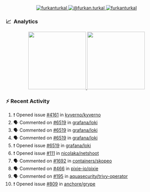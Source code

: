 <p align="center">
  <a href="https://linkedin.com/in/furkanturkal" target="blank">
    <img src="https://img.shields.io/badge/linkedin-%230077B5.svg?&style=for-the-badge&logo=linkedin&logoColor=white" alt="furkanturkal" />
  </a>
  <a href="https://medium.com/@furkan.turkal" target="blank">
    <img src="https://img.shields.io/badge/medium-%2312100E.svg?&style=for-the-badge&logo=medium&logoColor=white" alt="@furkan.turkal" />
  </a>
  <a href="https://twitter.com/furkanturkaI" target="blank">
    <img src="https://img.shields.io/badge/Twitter-1DA1F2?style=for-the-badge&logo=twitter&logoColor=white" alt="furkanturkaI" />
  </a>
</p>

### 📈 &nbsp;Analytics

<p align="center">
  <a href="https://coderstats.net/github/#Dentrax">
    <img height="180em" src="https://github-readme-stats-eight-theta.vercel.app/api?username=Dentrax&show_icons=true&theme=algolia&include_all_commits=true&count_private=true&line_height=26"/>
    <img height="180em" src="https://github-readme-stats-eight-theta.vercel.app/api/top-langs/?username=Dentrax&layout=compact&langs_count=8&theme=algolia&line_height=26"/>
  </a>
</p>

### :zap: Recent Activity

<!--START_SECTION:activity-->
1. ❗️ Opened issue [#4161](https://github.com/kyverno/kyverno/issues/4161) in [kyverno/kyverno](https://github.com/kyverno/kyverno)
2. 🗣 Commented on [#6519](https://github.com/grafana/loki/issues/6519) in [grafana/loki](https://github.com/grafana/loki)
3. 🗣 Commented on [#6519](https://github.com/grafana/loki/issues/6519) in [grafana/loki](https://github.com/grafana/loki)
4. 🗣 Commented on [#6519](https://github.com/grafana/loki/issues/6519) in [grafana/loki](https://github.com/grafana/loki)
5. ❗️ Opened issue [#6519](https://github.com/grafana/loki/issues/6519) in [grafana/loki](https://github.com/grafana/loki)
6. ❗️ Opened issue [#111](https://github.com/nicolaka/netshoot/issues/111) in [nicolaka/netshoot](https://github.com/nicolaka/netshoot)
7. 🗣 Commented on [#1692](https://github.com/containers/skopeo/issues/1692) in [containers/skopeo](https://github.com/containers/skopeo)
8. 🗣 Commented on [#466](https://github.com/pixie-io/pixie/issues/466) in [pixie-io/pixie](https://github.com/pixie-io/pixie)
9. 🗣 Commented on [#195](https://github.com/aquasecurity/trivy-operator/issues/195) in [aquasecurity/trivy-operator](https://github.com/aquasecurity/trivy-operator)
10. ❗️ Opened issue [#809](https://github.com/anchore/grype/issues/809) in [anchore/grype](https://github.com/anchore/grype)
<!--END_SECTION:activity-->
